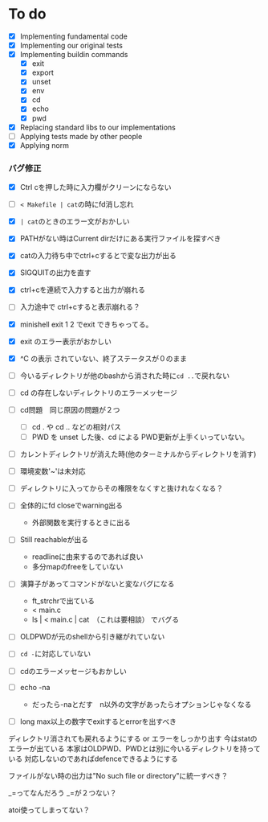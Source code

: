 # To do
- [x] Implementing fundamental code
- [x] Implementing our original tests
- [x] Implementing buildin commands
  - [x] exit
  - [x] export
  - [x] unset
  - [x] env
  - [x] cd
  - [x] echo
  - [x] pwd
- [x] Replacing standard libs to our implementations
- [ ] Applying tests made by other people
- [x] Applying norm

### バグ修正
  - [x] Ctrl cを押した時に入力欄がクリーンにならない
  - [ ] `< Makefile | cat`の時にfd消し忘れ
  - [x] `| cat`のときのエラー文がおかしい
  - [x] PATHがない時はCurrent dirだけにある実行ファイルを探すべき
  - [x] catの入力待ち中でctrl+cするとで変な出力が出る
  - [x] SIGQUITの出力を直す
  - [x] ctrl+cを連続で入力すると出力が崩れる
  - [ ] 入力途中で ctrl+cすると表示崩れる？
  - [x] minishell exit 1 2 でexit できちゃってる。
  - [x] exit のエラー表示がおかしい
  - [x] ^C の表示 されていない、終了ステータスが０のまま
  - [ ] 今いるディレクトリが他のbashから消された時に`cd ..`で戻れない
  - [ ] cd の存在しないディレクトリのエラーメッセージ
  - [ ] cd問題　同じ原因の問題が２つ
    - [ ] cd . や cd .. などの相対パス
    - [ ] PWD を unset した後、cd による PWD更新が上手くいっていない。
  - [ ] カレントディレクトリが消えた時(他のターミナルからディレクトリを消す)
  - [ ] 環境変数'~'は未対応
  - [ ] ディレクトリに入ってからその権限をなくすと抜けれなくなる？

- [ ] 全体的にfd closeでwarning出る
  - 外部関数を実行するときに出る
- [ ] Still reachableが出る
  - readlineに由来するのであれば良い
  - 多分mapのfreeをしていない
- [ ] 演算子があってコマンドがないと変なバグになる
  - ft_strchrで出ている
  - < main.c
  - ls | < main.c | cat　（これは要相談）
	でバグる
- [ ] OLDPWDが元のshellから引き継がれていない
- [ ] `cd -`に対応していない
- [ ] cdのエラーメッセージもおかしい
- [ ] echo -na
  - だったら-naとだす　n以外の文字があったらオプションじゃなくなる
- [ ] long max以上の数字でexitするとerrorを出すべき

ディレクトリ消されても戻れるようにする or エラーをしっかり出す
	今はstatのエラーが出ている
	本家はOLDPWD、PWDとは別に今いるディレクトリを持っている
		対応しないのであればdefenceできるようにする

ファイルがない時の出力は"No such file or directory"に統一すべき？

_=ってなんだろう
_=が２つない？

atoi使ってしまってない？
